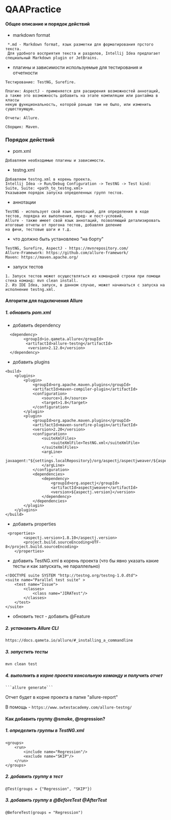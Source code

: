 # QAAPractice

#### Общее описание и порядок действий #### 
- markdown format 
```
 *.md - Markdown format, язык разметки для форматирования прстого текста. 
 Для удобного восприятия текста и разделов, Intellij Idea предлагает специальный Markdown plugin от JetBrains.
```
- плагины и зависимости используемые для тестирования и отчетности 
```
Тестирование: TestNG, Surefire.

Плагин: AspectJ - применяется для расширения возможностей аннотаций, 
а также это возможность добавить на этапе компиляции или рантайма в классы 
некую функциональность, которой раньше там не было, или изменить существующую.

Отчеты: Allure.

Сборщик: Maven. 
```

### Порядок действий ### 
- pom.xml 
```
Добавляем необходимые плагины и зависимости.
```
- testng.xml 
```
Добавляем testng.xml в корень проекта. 
Intellij Idea -> Run/Debug Configuration -> TestNG -> Test kind: Suite, Suite: <path_to_testng.xml>
Указываем порядок запуска определенных групп тестов.
```
- аннотации 
```
TestNG - использует свой язык аннотаций, для определения в коде тестов, порядка их выполнения, пред- и пост-условий,
Allure - также имеет свой язык аннотаций, позволяющий детализировать итоговые отчеты от прогона тестов, добавляя деление 
на фичи, тестовые шаги и т.д.
```

- что должно быть установлено "на борту"
```
TestNG, Surefire, AspectJ - https://mvnrepository.com/
Allure-Framework: https://github.com/allure-framework/
Maven: https://maven.apache.org/
```

- запуск тестов 
```
1. Запуск тестов может осуществляться из командной строки при помощи стека команд: mvn clean install.
2. Из IDE Idea, запуск, в данном случае, может начинаться с запуска на исполнение testng.xml.  
```

#### Алгоритм для подключения Allure

##### 1. обновить pom.xml
- добавить dependency
```
  <dependency>
        <groupId>io.qameta.allure</groupId>
         <artifactId>allure-testng</artifactId>
          <version>2.12.0</version>
  </dependency>
```
- добавить plugins		
```
<build>
    <plugins>
        <plugin>
            <groupId>org.apache.maven.plugins</groupId>
            <artifactId>maven-compiler-plugin</artifactId>
            <configuration>
                <source>1.8</source>
                <target>1.8</target>
            </configuration>
        </plugin>
        <plugin>
            <groupId>org.apache.maven.plugins</groupId>
            <artifactId>maven-surefire-plugin</artifactId>
            <version>2.20</version>
            <configuration>
                <suiteXmlFiles>
                    <suiteXmlFile>TestNG.xml</suiteXmlFile>
                </suiteXmlFiles>
                <argLine>
                    -javaagent:"${settings.localRepository}/org/aspectj/aspectjweaver/${aspectj.version}/aspectjweaver-${aspectj.version}.jar"
                </argLine>
            </configuration>
            <dependencies>
                <dependency>
                    <groupId>org.aspectj</groupId>
                    <artifactId>aspectjweaver</artifactId>
                    <version>${aspectj.version}</version>
                </dependency>
            </dependencies>
        </plugin>
    </plugins>
</build>
```
- добавить properties
```
 <properties>
        <aspectj.version>1.8.10</aspectj.version>
        <project.build.sourceEncoding>UTF-8</project.build.sourceEncoding>
    </properties>
```
- добавить TestNG.xml в корень проекта (что бы явно указать какие тесты и как запускать, не параллельно)
```
<!DOCTYPE suite SYSTEM "http://testng.org/testng-1.0.dtd">
<suite name="Parallel test suite" >
    <test name="Issue">
        <classes>
            <class name="JIRATest"/>
        </classes>
    </test>
</suite>
```
- обновить тест - добавить @Feature
##### 2. установить Allure CLI
```
https://docs.qameta.io/allure/#_installing_a_commandline
```
##### 3. запустить тесты 
```mvn clean test```
##### 4. выполнить в корне проекта консольную команду и получить отчет
    ```allure generate```
Отчет будет в корне проекта в папке "allure-report" 

В помощь - `https://www.swtestacademy.com/allure-testng/`

#### Как добавить группу @smoke, @regression?
##### 1. определить группы в TestNG.xml
```
<groups>
    <run>
        <include name="Regression"/>
        <exclude name="SKIP"/>
    </run>
</groups>
```
##### 2. добавить группу в тест
```
@Test(groups = {"Regression", "SKIP"})
```
##### 3. добавить группу в @BeforeTest @AfterTest
```
@BeforeTest(groups = "Regression")
```
